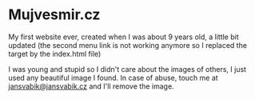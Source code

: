 # Mujvesmir.cz

My first website ever, created when I was about 9 years old, a little bit updated (the second menu link is not working anymore so I replaced the target by the index.html file)

I was young and stupid so I didn't care about the images of others, I just used any beautiful image I found. In case of abuse, touch me at jansvabik@jansvabik.cz and I'll remove the image.
